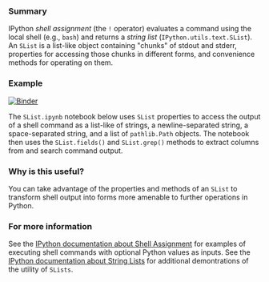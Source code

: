 ### Summary

IPython *shell assignment* (the `!` operator) evaluates a command using the local shell (e.g., `bash`) and returns a *string list*  (`IPython.utils.text.SList`). An `SList` is a list-like object containing "chunks" of stdout and stderr, properties for accessing those chunks in different forms, and convenience methods for operating on them.

### Example

[![Binder](https://mybinder.org/badge.svg)](https://mybinder.org/v2/gist/parente/b6ee0efe141822dfa18b6feeda0a45e5/master?filepath=SList.ipynb)

The `SList.ipynb` notebook below uses `SList` properties to access the output of a shell command as a list-like of strings, a newline-separated string, a space-separated string, and a list of `pathlib.Path` objects. The notebook then uses the `SList.fields()` and `SList.grep()` methods to extract columns from and search command output.

### Why is this useful?

You can take advantage of the properties and methods of an `SList` to transform shell output into forms more amenable to further operations in Python.

### For more information

See the [IPython documentation about Shell Assignment](https://ipython.readthedocs.io/en/stable/interactive/python-ipython-diff.html#shell-assignment) for examples of executing shell commands with optional Python values as inputs. See the [IPython documentation about String Lists](https://ipython.readthedocs.io/en/stable/interactive/shell.html?highlight=slist#string-lists) for additional demontrations of the utility of `SLists`.